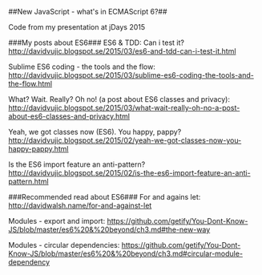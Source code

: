 ##New JavaScript - what's in ECMAScript 6?##

Code from my presentation at jDays 2015

###My posts about ES6###
ES6 & TDD: Can i test it?
http://davidvujic.blogspot.se/2015/03/es6-and-tdd-can-i-test-it.html

Sublime ES6 coding - the tools and the flow:
http://davidvujic.blogspot.se/2015/03/sublime-es6-coding-the-tools-and-the-flow.html

What? Wait. Really? Oh no! (a post about ES6 classes and privacy):
http://davidvujic.blogspot.se/2015/03/what-wait-really-oh-no-a-post-about-es6-classes-and-privacy.html

Yeah, we got classes now (ES6). You happy, pappy?
http://davidvujic.blogspot.se/2015/02/yeah-we-got-classes-now-you-happy-pappy.html

Is the ES6 import feature an anti-pattern?
http://davidvujic.blogspot.se/2015/02/is-the-es6-import-feature-an-anti-pattern.html

###Recommended read about ES6###
For and agains let: 
http://davidwalsh.name/for-and-against-let

Modules - export and import: 
https://github.com/getify/You-Dont-Know-JS/blob/master/es6%20&%20beyond/ch3.md#the-new-way

Modules - circular dependencies:
https://github.com/getify/You-Dont-Know-JS/blob/master/es6%20&%20beyond/ch3.md#circular-module-dependency
